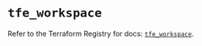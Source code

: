 # `tfe_workspace`

Refer to the Terraform Registry for docs: [`tfe_workspace`](https://registry.terraform.io/providers/hashicorp/tfe/0.63.0/docs/resources/workspace).
